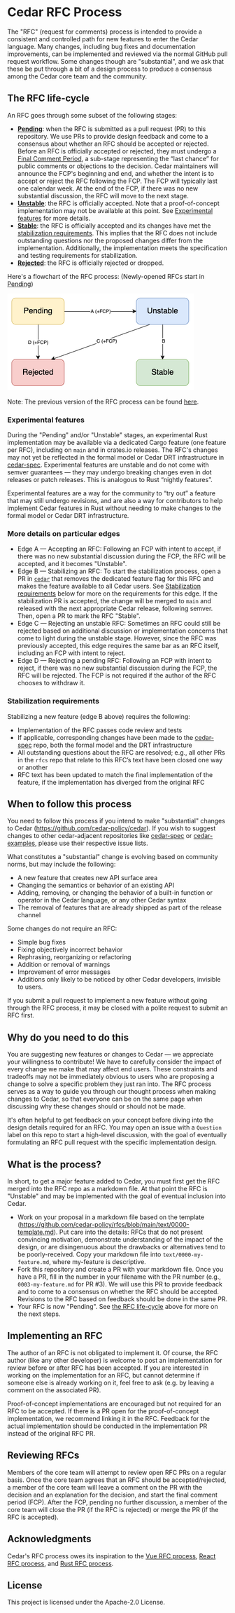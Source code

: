 # Cedar RFC Process

The "RFC" (request for comments) process is intended to provide a consistent and controlled path for new features to enter the Cedar language. Many changes, including bug fixes and documentation improvements, can be implemented and reviewed via the normal GitHub pull request workflow. Some changes though are "substantial", and we ask that these be put through a bit of a design process to produce a consensus among the Cedar core team and the community.

## The RFC life-cycle

An RFC goes through some subset of the following stages:

* [**Pending**](https://github.com/cedar-policy/rfcs/issues?q=label%3Apending%2Carchived):
    when the RFC is submitted as a pull request (PR) to this repository.
    We use PRs to provide design feedback and come to a consensus about whether an RFC should be accepted or rejected.
    Before an RFC is officially accepted or rejected, they must undergo a [Final Comment Period](https://github.com/cedar-policy/rfcs/issues?q=label%3Afinal-comment-period+),
    a sub-stage representing the “last chance” for public comments or objections to the decision.
    Cedar maintainers will announce the FCP's beginning and end, and whether the intent is to accept or reject the RFC following the FCP.
    The FCP will typically last one calendar week.
    At the end of the FCP, if there was no new substantial discussion, the RFC will move to the next stage.
* [**Unstable**](https://github.com/cedar-policy/rfcs/issues?q=label%3Aunstable+):
    the RFC is officially accepted.
    Note that a proof-of-concept implementation may not be available at this point.
    See [Experimental features](#experimental-features) for more details.
* [**Stable**](https://github.com/cedar-policy/rfcs/issues?q=label%3Astable+):
    the RFC is officially accepted and its changes have met the [stabilization requirements](#stabilization-requirements).
    This implies that the RFC does not include outstanding questions nor the proposed changes differ from the implementation.
    Additionally, the implementation meets the specification and testing requirements for stabilization.
* [**Rejected**](https://github.com/cedar-policy/rfcs/issues?q=label%3Arejected%2Csuperceded%2Cmoved-to-issue):
    the RFC is officially rejected or dropped.

Here's a flowchart of the RFC process: (Newly-opened RFCs start in [Pending](https://github.com/cedar-policy/rfcs/issues?q=label%3Apending))

![RFC process flowchart](process-v2-flowchart.png)

Note: The previous version of the RFC process can be found [here](./archive/process-v1/).

### Experimental features

During the "Pending" and/or "Unstable" stages, an experimental Rust implementation may be available
via a dedicated Cargo feature (one feature per RFC), including on `main` and in crates.io releases.
The RFC's changes may not yet be reflected in the formal model or Cedar DRT infrastructure in [cedar-spec].
Experimental features are unstable and do not come with semver guarantees — they may undergo breaking changes even in dot releases or patch releases.
This is analogous to Rust “nightly features”.

Experimental features are a way for the community to “try out” a feature that may still undergo revisions, and are also a way for contributors to help implement Cedar features in Rust without needing to make changes to the formal model or Cedar DRT infrastructure.

### More details on particular edges

* Edge A — Accepting an RFC: Following an FCP with intent to accept, if there was no new substantial discussion during the FCP, the RFC will be accepted, and it becomes "Unstable".
* Edge B — Stabilizing an RFC: To start the stabilization process, open a PR in [`cedar`](https://github.com/cedar-policy/cedar) that removes the dedicated feature flag for this RFC and makes the feature available to all Cedar users.  See [Stabilization requirements](#stabilization-requirements) below for more on the requirements for this edge. If the stabilization PR is accepted, the change will be merged to `main` and released with the next appropriate Cedar release, following semver. Then, open a PR to mark the RFC "Stable".
* Edge C — Rejecting an unstable RFC: Sometimes an RFC could still be rejected based on additional discussion or implementation concerns that come to light during the unstable stage. However, since the RFC was previously accepted, this edge requires the same bar as an RFC itself, including an FCP with intent to reject.
* Edge D — Rejecting a pending RFC: Following an FCP with intent to reject, if there was no new substantial discussion during the FCP, the RFC will be rejected. The FCP is not required if the author of the RFC chooses to withdraw it.

### Stabilization requirements

Stabilizing a new feature (edge B above) requires the following:

* Implementation of the RFC passes code review and tests
* If applicable, corresponding changes have been made to the [cedar-spec] repo, both the formal model and the DRT infrastructure
* All outstanding questions about the RFC are resolved; e.g., all other PRs in the `rfcs` repo that relate to this RFC’s text have been closed one way or another
* RFC text has been updated to match the final implementation of the feature, if the implementation has diverged from the original RFC

## When to follow this process

You need to follow this process if you intend to make "substantial" changes to Cedar (<https://github.com/cedar-policy/cedar>). If you wish to suggest changes to other cedar-adjacent repositories like [cedar-spec] or [cedar-examples], please use their respective issue lists.

What constitutes a "substantial" change is evolving based on community norms, but may include the following:

* A new feature that creates new API surface area
* Changing the semantics or behavior of an existing API
* Adding, removing, or changing the behavior of a built-in function or operator in the Cedar language, or any other Cedar syntax
* The removal of features that are already shipped as part of the release channel

Some changes do not require an RFC:

* Simple bug fixes
* Fixing objectively incorrect behavior
* Rephrasing, reorganizing or refactoring
* Addition or removal of warnings
* Improvement of error messages
* Additions only likely to be noticed by other Cedar developers, invisible to users.

If you submit a pull request to implement a new feature without going through the RFC process, it may be closed with a polite request to submit an RFC first.

## Why do you need to do this

You are suggesting new features or changes to Cedar — we appreciate your willingness to contribute! We have to carefully consider the impact of every change we make that may affect end users. These constraints and tradeoffs may not be immediately obvious to users who are proposing a change to solve a specific problem they just ran into. The RFC process serves as a way to guide you through our thought process when making changes to Cedar, so that everyone can be on the same page when discussing why these changes should or should not be made.

It's often helpful to get feedback on your concept before diving into the design details required for an RFC. You may open an issue with a `Question` label on this repo to start a high-level discussion, with the goal of eventually formulating an RFC pull request with the specific implementation design.

## What is the process?

In short, to get a major feature added to Cedar, you must first get the RFC merged into the RFC repo as a markdown file. At that point the RFC is "Unstable" and may be implemented with the goal of eventual inclusion into Cedar.

* Work on your proposal in a markdown file based on the template (<https://github.com/cedar-policy/rfcs/blob/main/text/0000-template.md>). Put care into the details: RFCs that do not present convincing motivation, demonstrate understanding of the impact of the design, or are disingenuous about the drawbacks or alternatives tend to be poorly-received. Copy your markdown file into `text/0000-my-feature.md`, where my-feature is descriptive.
* Fork this repository and create a PR with your markdown file. Once you have a PR, fill in the number in your filename with the PR number (e.g., `0003-my-feature.md` for PR #3). We will use this PR to provide feedback and to come to a consensus on whether the RFC should be accepted. Revisions to the RFC based on feedback should be done in the same PR.
* Your RFC is now "Pending". See [the RFC life-cycle](#the-rfc-life-cycle) above for more on the next steps.

## Implementing an RFC

The author of an RFC is not obligated to implement it.
Of course, the RFC author (like any other developer) is welcome to post an implementation for review before or after RFC has been accepted.
If you are interested in working on the implementation for an RFC, but cannot determine if someone else is already working on it, feel free to ask (e.g. by leaving a comment on the associated PR).


Proof-of-concept implementations are encouraged but not required for an RFC to be accepted.
If there is a PR open for the proof-of-concept implementation, we recommend linking it in the RFC.
Feedback for the actual implementation should be conducted in the implementation PR instead of the original RFC PR.

## Reviewing RFCs

Members of the core team will attempt to review open RFC PRs on a regular basis. Once the core team agrees that an RFC should be accepted/rejected, a member of the core team will leave a comment on the PR with the decision and an explanation for the decision, and start the final comment period (FCP). After the FCP, pending no further discussion, a member of the core team will close the PR (if the RFC is rejected) or merge the PR (if the RFC is accepted).

## Acknowledgments

Cedar's RFC process owes its inspiration to the [Vue RFC process](https://github.com/vuejs/rfcs), [React RFC process](https://github.com/reactjs/rfcs), and [Rust RFC process](https://github.com/rust-lang/rfcs).

## License

This project is licensed under the Apache-2.0 License.

[cedar-spec]: https://github.com/cedar-policy/cedar-spec/
[cedar-examples]: https://github.com/cedar-policy/cedar-examples
